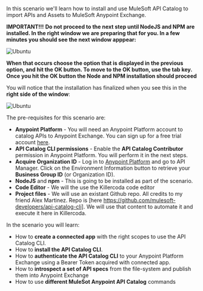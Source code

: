 
<br>

In this scenario we'll learn how to install and use MuleSoft API Catalog to import APIs and Assets to MuleSoft Anypoint Exchange.


**IMPORTANT!!!**
**Do not proceed to the next step until NodeJS and NPM are installed. In the right window we are preparing that for you. In a few minutes you should see the next window apppear:**

![Ubuntu](https://raw.githubusercontent.com/rcarrascosps/tester-kc/main/mule-tester/assets/intro.jpg=raw=true)

**When that occurs choose the option that is displayed in the previous option, and hit the OK button. To move to the OK button, use the tab key.**
**Once you hit the OK button the Node and NPM installation should proceed**

You will notice that the installation has finalized when you see this in the **right side of the window**:

![Ubuntu](https://raw.githubusercontent.com/rcarrascosps/tester-kc/main/mule-tester/assets/intro1.jpg=raw=true)

The pre-requisites for this scenario are:


-   **Anypoint Platform**  - You will need an Anypoint Platform account to catalog APIs to Anypoint Exchange. You can sign up for a free trial account  [here](https://anypoint.mulesoft.com/login/#/signup?apintent=generic).
-   **API Catalog CLI permissions**  - Enable the  **API Catalog Contributor**  permission in Anypoint Platform. You will perform it in the next steps.
-   **Acquire Organization ID**  - Log in to  [Anypoint Platform](https://anypoint.mulesoft.com/)  and go to API Manager. Click on the Environment Information button to retrieve your  **Business Group ID**  (or Organization ID).
-   **NodeJS**  and  **npm**  - This is going to be installed as part of the scenario.
-   **Code Editor**  - We will the use the Killercoda code editor
-   **Project files**  - We will use an existant Github repo. All credits to my friend Alex Martinez. Repo is [here https://github.com/mulesoft-developers/api-catalog-cli]. We will use that content to automate it and execute it here in Killercoda.


In the scenario you will learn:

- How to **create a connected app** with the right scopes to use the API Catalog CLI.
- How to **install the API Catalog CLI**.
- How to **authenticate the API Catalog CLI** to your Anypoint Platform Exchange using a Bearer Token acquired with connected app.  
- How to **introspect a set of API specs** from the file-system and publish them into Anypoint Exchange
- How to use **different MuleSot Anypoint API Catalog** commands

